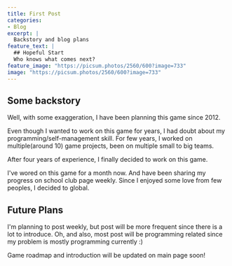 ```yaml
---
title: First Post
categories:
- Blog
excerpt: |
  Backstory and blog plans
feature_text: |
  ## Hopeful Start
  Who knows what comes next?
feature_image: "https://picsum.photos/2560/600?image=733"
image: "https://picsum.photos/2560/600?image=733"
---
```


## Some backstory

Well, with some exaggeration, I have been planning this game since 2012.

Even though I wanted to work on this game for years, I had doubt about my programming/self-management skill.
For few years, I worked on multiple(around 10) game projects, been on multiple small to big teams.

After four years of experience, I finally decided to work on this game.

I've wored on this game for a month now. And have been sharing my progress on school club page weekly.
Since I enjoyed some love from few peoples, I decided to global.

## Future Plans

I'm planning to post weekly, but post will be more frequent since there is a lot to introduce.
Oh, and also, most post will be programming related since my problem is mostly programming currently :)

Game roadmap and introduction will be updated on main page soon!